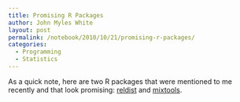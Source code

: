 ```yaml
---
title: Promising R Packages
author: John Myles White
layout: post
permalink: /notebook/2010/10/21/promising-r-packages/
categories:
  - Programming
  - Statistics
---
```


As a quick note, here are two R packages that were mentioned to me recently and that look promising: [reldist](http://cran.r-project.org/web/packages/reldist/index.html) and [mixtools](http://cran.r-project.org/web/packages/mixtools/index.html).
